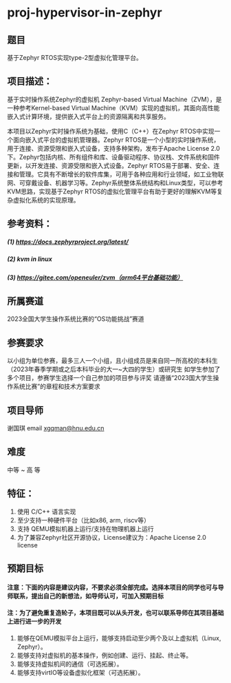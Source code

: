 # proj-hypervisor-in-zephyr
## 题目
基于Zephyr RTOS实现type-2型虚拟化管理平台。

## 项目描述：
基于实时操作系统Zephyr的虚拟机 Zephyr-based Virtual Machine（ZVM），是一种参考Kernel-based Virtual Machine（KVM）实现的虚拟机，其面向高性能嵌入式计算环境，提供嵌入式平台上的资源隔离和共享服务。

本项目以Zephyr实时操作系统为基础，使用C（C++）在Zephyr RTOS中实现一个面向嵌入式平台的虚拟机管理器。Zephyr RTOS是一个小型的实时操作系统，用于连接、资源受限和嵌入式设备，支持多种架构，发布于Apache License 2.0下。Zephyr包括内核、所有组件和库、设备驱动程序、协议栈、文件系统和固件更新，以开发连接、资源受限和嵌入式设备。Zephyr RTOS易于部署、安全、连接和管理。它具有不断增长的软件库集，可用于各种应用和行业领域，如工业物联网、可穿戴设备、机器学习等。Zephyr系统整体系统结构和Linux类型，可以参考KVM思路，实现基于Zephyr RTOS的虚拟化管理平台有助于更好的理解KVM等复杂虚拟化系统的实现原理。

## 参考资料：
##### (1) https://docs.zephyrproject.org/latest/ 
##### (2) kvm in linux
##### (3) https://gitee.com/openeuler/zvm（arm64平台基础功能）

## 所属赛道
2023全国大学生操作系统比赛的“OS功能挑战”赛道

## 参赛要求
以小组为单位参赛，最多三人一个小组，且小组成员是来自同一所高校的本科生（2023年春季学期或之后本科毕业的大一~大四的学生）或研究生
如学生参加了多个项目，参赛学生选择一个自己参加的项目参与评奖
请遵循“2023国大学生操作系统比赛”的章程和技术方案要求

## 项目导师
谢国琪 email xgqman@hnu.edu.cn

## 难度
中等 ~ 高 等

## 特征：
1. 使用 C/C++ 语言实现
2. 至少支持一种硬件平台（比如x86, arm, riscv等）
3. 支持 QEMU模拟机器上运行/支持在物理机器上运行
4. 为了兼容Zephyr社区开源协议，License建议为：Apache License 2.0 license

## 预期目标
#### 注意：下面的内容是建议内容，不要求必须全部完成。选择本项目的同学也可与导师联系，提出自己的新想法，如导师认可，可加入预期目标
#### 注：为了避免重复造轮子，本项目既可以从头开发，也可以联系导师在其项目基础上进行进一步的开发

1. 能够在QEMU模拟平台上运行，能够支持启动至少两个及以上虚拟机（Linux, Zephyr）。
2. 能够支持对虚拟机的基本操作，例如创建、运行、挂起、终止等。
3. 能够支持虚拟机间的通信（可选拓展）。
4. 能够支持virtIO等设备虚拟化框架（可选拓展）。

